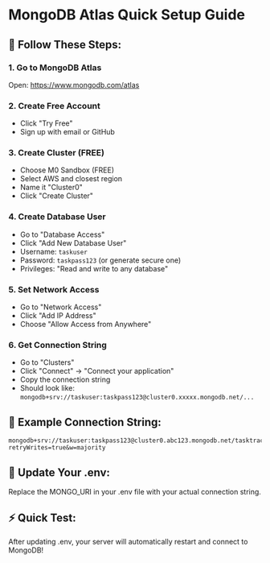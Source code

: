 # MongoDB Atlas Quick Setup Guide

## 🎯 Follow These Steps:

### 1. Go to MongoDB Atlas
Open: https://www.mongodb.com/atlas

### 2. Create Free Account
- Click "Try Free"
- Sign up with email or GitHub

### 3. Create Cluster (FREE)
- Choose M0 Sandbox (FREE)
- Select AWS and closest region
- Name it "Cluster0"
- Click "Create Cluster"

### 4. Create Database User
- Go to "Database Access"
- Click "Add New Database User"
- Username: `taskuser`
- Password: `taskpass123` (or generate secure one)
- Privileges: "Read and write to any database"

### 5. Set Network Access
- Go to "Network Access"
- Click "Add IP Address"
- Choose "Allow Access from Anywhere"

### 6. Get Connection String
- Go to "Clusters"
- Click "Connect" → "Connect your application"
- Copy the connection string
- Should look like: `mongodb+srv://taskuser:taskpass123@cluster0.xxxxx.mongodb.net/...`

## 🔧 Example Connection String:
```
mongodb+srv://taskuser:taskpass123@cluster0.abc123.mongodb.net/tasktracker?retryWrites=true&w=majority
```

## 📝 Update Your .env:
Replace the MONGO_URI in your .env file with your actual connection string.

## ⚡ Quick Test:
After updating .env, your server will automatically restart and connect to MongoDB!
